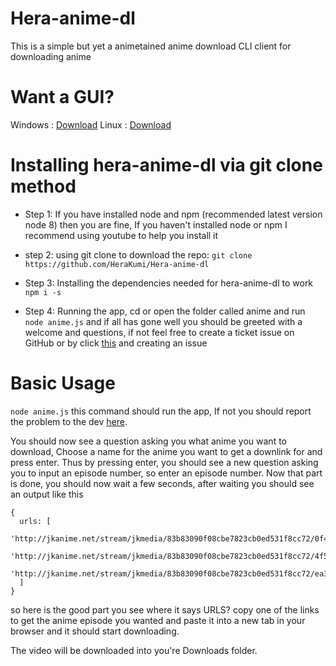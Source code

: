 # Hera-anime-dl
This is a simple but yet a animetained anime download CLI client for downloading anime

# Want a GUI?
Windows : [Download](https://mega.nz/#!Eq5XjRxC!czE9hDKDG6ZfKE4OPRMj-_apv3WqVKy9LGLNXu4a4lc)
Linux : [Download](https://mega.nz/#!ci4xwJhQ!W5u92XuqORT4FW-fmNWYVzRbu_GTaRGwM9uMAvXrbSg)

# Installing hera-anime-dl via git clone method
* Step 1: If you have installed node and npm (recommended latest version node 8) then you are fine, If you haven't installed node or npm I recommend using youtube to help you install it

* step 2: using git clone to download the repo: `git clone https://github.com/HeraKumi/Hera-anime-dl`

* Step 3: Installing the dependencies needed for hera-anime-dl to work `npm i -s`

* Step 4: Running the app, cd or open the folder called anime and run `node anime.js` and if all has gone well you should be greeted with a welcome and questions, if not feel free to create a ticket issue on GitHub or by click [this](https://github.com/HeraKumi/Hera-anime-dl/issues) and creating an issue

# Basic Usage
`node anime.js` this command should run the app, If not you should report the problem to the dev [here](https://github.com/HeraKumi/Hera-anime-dl/issues).

You should now see a question asking you what anime you want to download, Choose a name for the anime you want to get a downlink for and press enter. Thus by pressing enter, you should see a new question asking you to input an episode number, so enter an episode number. Now that part is done, you should now wait a few seconds, after waiting you should see an output like this
``` 
{
  urls: [
    'http://jkanime.net/stream/jkmedia/83b83090f08cbe7823cb0ed531f8cc72/0f40333b749a2a6d1bc5706accd73329/1/1de4451f8844a9c171830d25ff1cebbb/',
    'http://jkanime.net/stream/jkmedia/83b83090f08cbe7823cb0ed531f8cc72/4f501d26373b56e0fe0351c1a6154bd4/1/1de4451f8844a9c171830d25ff1cebbb/',
    'http://jkanime.net/stream/jkmedia/83b83090f08cbe7823cb0ed531f8cc72/ea38fc252cc488c0c1149875b8694f87/1/1de4451f8844a9c171830d25ff1cebbb/'
  ]
}
```
so here is the good part you see where it says URLS? copy one of the links to get the anime episode you wanted and paste it into a new tab in your browser and it should start downloading.

The video will be downloaded into you're Downloads folder.

